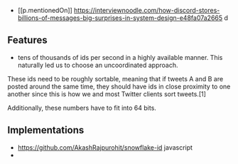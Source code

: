 
- [[p.mentionedOn]] https://interviewnoodle.com/how-discord-stores-billions-of-messages-big-surprises-in-system-design-e48fa07a2665 d

## Features

- tens of thousands of ids per second in a highly available manner. This naturally led us to choose an uncoordinated approach.

These ids need to be roughly sortable, meaning that if tweets A and B are posted around the same time, they should have ids in close proximity to one another since this is how we and most Twitter clients sort tweets.[1]

Additionally, these numbers have to fit into 64 bits.

## Implementations

- https://github.com/AkashRajpurohit/snowflake-id javascript
- 